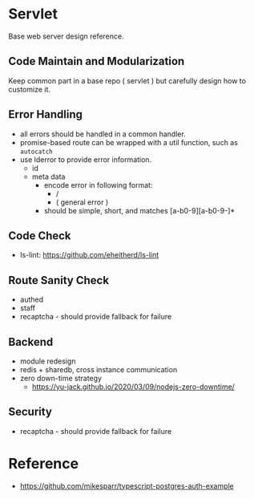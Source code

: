 # Servlet

Base web server design reference.


## Code Maintain and Modularization

Keep common part in a base repo ( servlet ) but carefully design how to customize it.


## Error Handling

 - all errors should be handled in a common handler.
 - promise-based route can be wrapped with a util function, such as `autocatch`
 - use lderror to provide error information.
   - id
   - meta data
     - encode error in following format:
       - <module-name>/<error-name>
       - <error-name> ( general error )
     - <error-name> should be simple, short, and matches [a-b0-9][a-b0-9-]*

## Code Check

 - ls-lint: https://github.com/eheitherd/ls-lint


## Route Sanity Check

 - authed
 - staff
 - recaptcha - should provide fallback for failure


## Backend

 - module redesign
 - redis + sharedb, cross instance communication
 - zero down-time strategy
   - https://yu-jack.github.io/2020/03/09/nodejs-zero-downtime/


## Security

 - recaptcha - should provide fallback for failure

# Reference

 - https://github.com/mikesparr/typescript-postgres-auth-example
